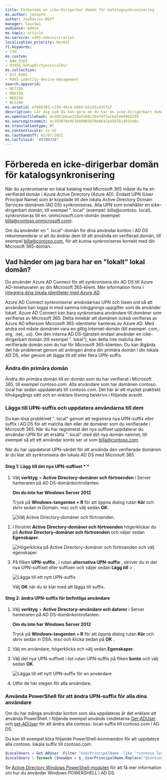 ```yaml
---
title: Förbereda en icke-dirigerbar domän för katalogsynkronisering
ms.author: josephd
author: JoeDavies-MSFT
manager: laurawi
audience: Admin
ms.topic: article
ms.service: o365-administration
localization_priority: Normal
f1.keywords:
- CSH
ms.custom:
- Adm_O365
- O365E_SetupDirSyncLocalDir
ms.collection:
- Ent_O365
- M365-identity-device-management
search.appverid:
- MET150
- MOE150
- MED150
- BCS160
ms.assetid: e7968303-c234-46c4-b8b0-b5c93c6d57a7
description: Lär dig vad du kan göra om du har en icke-dirigerbart domän kopplad till dina lokala användar konton innan du synkroniserar dem med din Microsoft 365-klient.
ms.openlocfilehash: dcd941bbae159afeb0cf6ef4f5acbaf409966295
ms.sourcegitcommit: ec293978e951b09903b79e6642aa587824935e0c
ms.translationtype: MT
ms.contentlocale: sv-SE
ms.lasthandoff: 01/07/2021
ms.locfileid: "49780338"
---
```

# <a name="prepare-a-non-routable-domain-for-directory-synchronization"></a>Förbereda en icke-dirigerbar domän för katalogsynkronisering

När du synkroniserar en lokal katalog med Microsoft 365 måste du ha en verifierad domän i Azure Active Directory (Azure AD). Endast UPN (User Principal Name) som är kopplade till den lokala Active Directory Domain Services-domänen (AD DS) synkroniseras. Alla UPN som innehåller en icke-dirigerbart domän, till exempel ". local" (exempel: billa@contoso. local), synkroniseras till en. onmicrosoft.com-domän (exempel: billa@contoso.onmicrosoft.com). 

Om du använder en ". local"-domän för dina användar konton i AD DS rekommenderar vi att du ändrar dem till att använda en verifierad domän, till exempel billa@contoso.com, för att kunna synkroniseras korrekt med din Microsoft 365-domän.
  
## <a name="what-if-i-only-have-a-local-on-premises-domain"></a>Vad händer om jag bara har en "lokalt" lokal domän?

Du använder Azure AD Connect för att synkronisera din AD DS till Azure AD-innehavaren av din Microsoft 365-klient. Mer information finns i [integrera dina lokala identiteter med Azure AD](https://docs.microsoft.com/azure/architecture/reference-architectures/identity/azure-ad).
  
Azure AD Connect synkroniserar användarnas UPN och lösen ord så att användare kan logga in med samma inloggnings uppgifter som de använder lokalt. Azure AD Connect kan bara synkronisera användare till domäner som verifieras av Microsoft 365. Detta innebär att domänen också verifieras av Azure AD eftersom Microsoft 365-identiteter hanteras av Azure AD. Med andra ord måste domänen vara en giltig Internet-domän (till exempel. com,. org, .net,. us). Om den interna AD DS-tjänsten endast använder en icke-dirigerbart domän (till exempel ". lokal"), kan detta inte matcha den verifierade domän som du har för Microsoft 365-klienten. Du kan åtgärda det här problemet genom att antingen ändra din primära domän i din lokala AD DS, eller genom att lägga till ett eller flera UPN-suffix.
  
### <a name="change-your-primary-domain"></a>Ändra din primära domän

Ändra din primära domän till en domän som du har verifierat i Microsoft 365, till exempel contoso.com. Alla användare som har domänen contoso. local har sedan uppdaterats till contoso.com. Det här är ett mycket praktiskt tillvägagångs sätt och en enklare lösning beskrivs i följande avsnitt.
  
### <a name="add-upn-suffixes-and-update-your-users-to-them"></a>Lägga till UPN-suffix och uppdatera användarna till dem

Du kan lösa problemet ". local" genom att registrera nya UPN-suffix eller suffix i AD DS för att matcha den eller de domäner som du verifierade i Microsoft 365. När du har registrerat det nya suffixet uppdaterar du användar-UPN för att ersätta ". local" med det nya domän namnet, till exempel så att ett användar konto ser ut som billa@contoso.com.
  
När du har uppdaterat UPN-värdet för att använda den verifierade domänen är du klar att synkronisera din lokala AD DS med Microsoft 365.
  
#### <a name="step-1-add-the-new-upn-suffix"></a>Steg 1: Lägg till det nya UPN-suffixet * *
  
1. Välj **verktyg** \> **Active Directory-domäner och förtroenden** i Server hanteraren på AD DS-domänkontrollanten.
    
    **Om du inte har Windows Server 2012**
    
    Tryck på **Windows-tangenten + R** för att öppna dialog rutan **Kör** och skriv sedan in Domain. msc och välj sedan **OK**.
    
    ![Välj Active Directory-domäner och förtroenden.](../media/46b6e007-9741-44af-8517-6f682e0ac974.png)
  
2. I fönstret **Active Directory-domäner och förtroenden** högerklickar du på **Active Directory-domäner och förtroenden** och väljer sedan **Egenskaper**.
    
    ![Högerklicka på Active Directory-domäner och förtroenden och välj egenskaper](../media/39d20812-ffb5-4ba9-8d7b-477377ac360d.png)
  
3. På fliken **UPN-suffix** , i rutan **alternativa UPN-suffix** , skriver du in det nya UPN-suffixet eller suffixen och väljer sedan **Lägg till** \> .
    
    ![Lägga till ett nytt UPN-suffix](../media/a4aaf919-7adf-469a-b93f-83ef284c0915.PNG)
  
    Välj **OK** när du är klar med att lägga till suffix. 
    
 #### <a name="step-2-change-the-upn-suffix-for-existing-users"></a>Steg 2: ändra UPN-suffix för befintliga användare
  
1. Välj **verktyg** \> **Active Directory-användare och datorer** i Server hanteraren på AD DS-domänkontrollanten.
    
    **Om du inte har Windows Server 2012**
    
    Tryck på **Windows-tangenten + R** för att öppna dialog rutan **Kör** och skriv sedan in DSA. msc och klicka sedan på **OK** .
    
2. Välj en användare, högerklicka och välj sedan **Egenskaper**.
    
3. Välj det nya UPN-suffixet i list rutan UPN-suffix på fliken **konto** och välj sedan **OK**.
    
    ![Lägga till ett nytt UPN-suffix för en användare](../media/54876751-49f0-48cc-b864-2623c4835563.png)
  
4. Utför de här stegen för alla användare.
    
   
### <a name="use-powershell-to-change-the-upn-suffix-for-all-of-your-users"></a>Använda PowerShell för att ändra UPN-suffix för alla dina användare

Om du har många användar konton som ska uppdateras är det enklare att använda PowerShell. I följande exempel används cmdletarna [Get-ADUser](https://go.microsoft.com/fwlink/p/?LinkId=624312) och [set-ADUser](https://go.microsoft.com/fwlink/p/?LinkId=624313) för att ändra alla contoso. local-suffix till contoso.com i AD DS. 

Du kan till exempel köra följande PowerShell-kommandon för att uppdatera alla contoso. lokala suffix till contoso.com:
    
  ```powershell
  $LocalUsers = Get-ADUser -Filter "UserPrincipalName -like '*contoso.local'" -Properties userPrincipalName -ResultSetSize $null
  $LocalUsers | foreach {$newUpn = $_.UserPrincipalName.Replace("@contoso.local","@contoso.com"); $_ | Set-ADUser -UserPrincipalName $newUpn}
  ```

Se [Active Directory Windows PowerShell-modulen](https://go.microsoft.com/fwlink/p/?LinkId=624314) för att få mer information om hur du använder Windows POWERSHELL i AD DS. 


